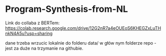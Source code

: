 # Program-Synthesis-from-NL

Link do collaba z BERTem:
https://colab.research.google.com/drive/12G2nR7a4eOUEoS6KHEGZxLuTHnkN4A5u?usp=sharing

dane trzeba wrzucic lokalnie do folderu data/ w głów nym folderze repo - jest za duże na trzymanie na githubie.